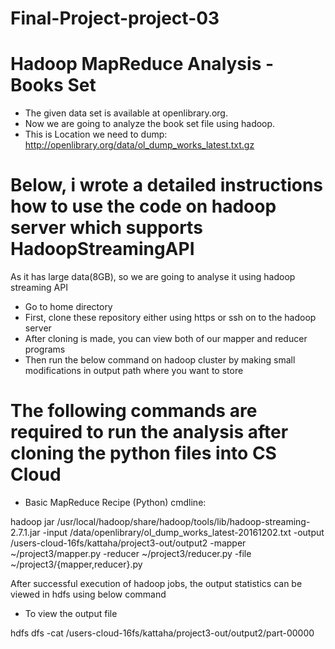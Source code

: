 # Final-Project-project-03

# Hadoop MapReduce Analysis - Books Set


* The given data set is available at openlibrary.org.
* Now we are going to analyze the book set file using hadoop.
* This is Location we need to dump: http://openlibrary.org/data/ol_dump_works_latest.txt.gz

# Below, i wrote a detailed instructions how to use the code on hadoop server which supports HadoopStreamingAPI

As it has large data(8GB), so we are going to analyse it using hadoop streaming API

* Go to home directory
* First, clone these repository either using https or ssh on to the hadoop server
* After cloning is made, you can view both of our mapper and reducer programs
* Then run the below command on hadoop cluster by making small modifications in  output path where you want to store 

# The following commands are required to run the analysis after cloning the python files into CS Cloud 

* Basic MapReduce Recipe (Python) cmdline:

hadoop jar /usr/local/hadoop/share/hadoop/tools/lib/hadoop-streaming-2.7.1.jar -input /data/openlibrary/ol_dump_works_latest-20161202.txt -output /users-cloud-16fs/kattaha/project3-out/output2 -mapper ~/project3/mapper.py -reducer ~/project3/reducer.py -file ~/project3/{mapper,reducer}.py

After successful execution of hadoop jobs, the output statistics can be viewed in hdfs using below command

* To view the output file

hdfs dfs -cat /users-cloud-16fs/kattaha/project3-out/output2/part-00000
